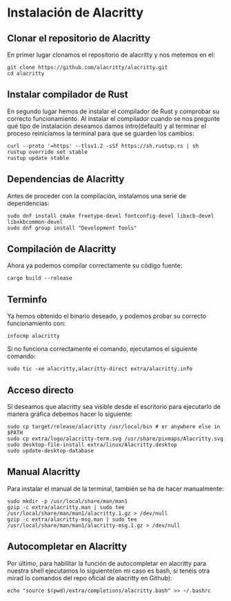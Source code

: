 # Instalación de Alacritty
## Clonar el repositorio de Alacritty
En primer lugar clonamos el repositorio de alacritty y nos metemos en el:
```
git clone https://github.com/alacritty/alacritty.git
cd alacritty
```
## Instalar compilador de Rust
En segundo lugar hemos de instalar el compilador de Rust y comprobar su correcto funcionamiento. Al instalar el compilador cuando se nos pregunte qué tipo de instalación deseamos damos intro(default) y al terminar el proceso reiniciamos la terminal para que se guarden los cambios:
```
curl --proto '=https' --tlsv1.2 -sSf https://sh.rustup.rs | sh
rustup override set stable
rustup update stable
```
## Dependencias de Alacritty
Antes de proceder con la compilación, instalamos una serie de dependencias:
```
sudo dnf install cmake freetype-devel fontconfig-devel libxcb-devel libxkbcommon-devel
sudo dnf group install "Development Tools"
```
## Compilación de Alacritty
Ahora ya podemos compilar correctamente su código fuente:
```
cargo build --release
```
## Terminfo
Ya hemos obtenido el binario deseado, y podemos probar su correcto funcionamiento con:
```
infocmp alacritty
```
Si no funciona correctamente el comando, ejecutamos el siguiente comando:
```
sudo tic -xe alacritty,alacritty-direct extra/alacritty.info
```
## Acceso directo
Si deseamos que alacritty sea visible desde el escritorio para ejecutarlo de manera gráfica debemos hacer lo siguiente:
```
sudo cp target/release/alacritty /usr/local/bin # or anywhere else in $PATH
sudo cp extra/logo/alacritty-term.svg /usr/share/pixmaps/Alacritty.svg
sudo desktop-file-install extra/linux/Alacritty.desktop
sudo update-desktop-database
```
## Manual Alacritty
Para instalar el manual de la terminal, también se ha de hacer manualmente:
```
sudo mkdir -p /usr/local/share/man/man1
gzip -c extra/alacritty.man | sudo tee /usr/local/share/man/man1/alacritty.1.gz > /dev/null
gzip -c extra/alacritty-msg.man | sudo tee /usr/local/share/man/man1/alacritty-msg.1.gz > /dev/null
```
## Autocompletar en Alacritty
Por último, para habilitar la función de autocompletar en alacritty para nuestra shell ejecutamos lo siguiente(en mi caso es bash, si tenéis otra mirad lo comandos del repo oficial de alacritty en Github):
```
echo "source $(pwd)/extra/completions/alacritty.bash" >> ~/.bashrc
```

